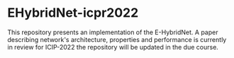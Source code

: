 # EHybridNet-icpr2022

This repository presents an implementation of the E-HybridNet.
A paper describing network's architecture, properties and performance is currently in review for ICIP-2022 the repository will be updated in the due course.
